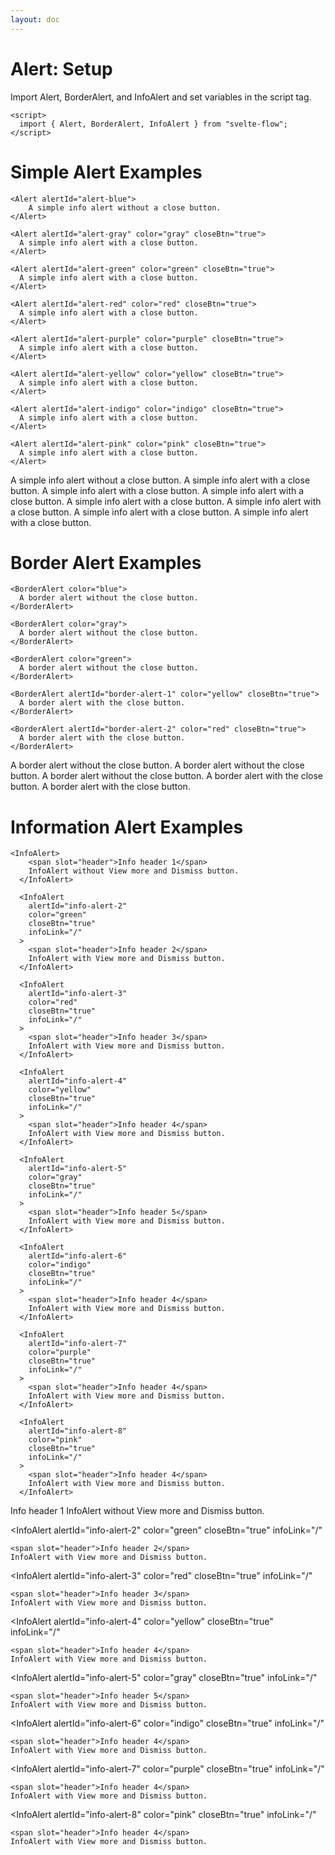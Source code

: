 ```yaml
---
layout: doc
---
```


<script>
  import { Alert, BorderAlert, InfoAlert } from "svelte-flow";
</script>

<h1 class="text-3xl w-full text-gray-900 dark:text-white">Alert: Setup</h1>

<p class="text-gray-900 dark:text-white">
Import Alert, BorderAlert, and InfoAlert and set variables in the script tag.
</p>

```svelte
<script>
  import { Alert, BorderAlert, InfoAlert } from "svelte-flow";
</script>
```

<h1 class="text-3xl w-full text-gray-900 dark:text-white">Simple Alert Examples</h1>

```svelte
<Alert alertId="alert-blue">
    A simple info alert without a close button.
</Alert>

<Alert alertId="alert-gray" color="gray" closeBtn="true">
  A simple info alert with a close button.
</Alert>

<Alert alertId="alert-green" color="green" closeBtn="true">
  A simple info alert with a close button.
</Alert>

<Alert alertId="alert-red" color="red" closeBtn="true">
  A simple info alert with a close button.
</Alert>

<Alert alertId="alert-purple" color="purple" closeBtn="true">
  A simple info alert with a close button.
</Alert>

<Alert alertId="alert-yellow" color="yellow" closeBtn="true">
  A simple info alert with a close button.
</Alert>

<Alert alertId="alert-indigo" color="indigo" closeBtn="true">
  A simple info alert with a close button.
</Alert>

<Alert alertId="alert-pink" color="pink" closeBtn="true">
  A simple info alert with a close button.
</Alert>
```

<div class="rounded-xl w-full my-4 mx-auto bg-gradient-to-r bg-white dark:bg-gray-900 border border-gray-200 dark:border-gray-700 p-2 sm:p-6">
  <Alert alertId="alert-blue">
    A simple info alert without a close button.
  </Alert>

  <Alert alertId="alert-gray" color="gray" closeBtn="true">
    A simple info alert with a close button.
  </Alert>

  <Alert alertId="alert-green" color="green" closeBtn="true">
    A simple info alert with a close button.
  </Alert>

  <Alert alertId="alert-red" color="red" closeBtn="true">
    A simple info alert with a close button.
  </Alert>

  <Alert alertId="alert-purple" color="purple" closeBtn="true">
    A simple info alert with a close button.
  </Alert>

  <Alert alertId="alert-yellow" color="yellow" closeBtn="true">
    A simple info alert with a close button.
  </Alert>

  <Alert alertId="alert-indigo" color="indigo" closeBtn="true">
    A simple info alert with a close button.
  </Alert>

  <Alert alertId="alert-pink" color="pink" closeBtn="true">
    A simple info alert with a close button.
  </Alert>
</div>

<h1 class="text-3xl w-full text-gray-900 dark:text-white">Border Alert Examples</h1>

```svelte
<BorderAlert color="blue">
  A border alert without the close button.
</BorderAlert>

<BorderAlert color="gray">
  A border alert without the close button.
</BorderAlert>

<BorderAlert color="green">
  A border alert without the close button.
</BorderAlert>

<BorderAlert alertId="border-alert-1" color="yellow" closeBtn="true">
  A border alert with the close button.
</BorderAlert>

<BorderAlert alertId="border-alert-2" color="red" closeBtn="true">
  A border alert with the close button.
</BorderAlert>
```

<div class="rounded-xl w-full my-4 mx-auto bg-gradient-to-r bg-white dark:bg-gray-900 border border-gray-200 dark:border-gray-700 p-2 sm:p-6">
  <BorderAlert color="blue">
    A border alert without the close button.
  </BorderAlert>

  <BorderAlert color="gray">
    A border alert without the close button.
  </BorderAlert>

  <BorderAlert color="green">
    A border alert without the close button.
  </BorderAlert>

  <BorderAlert alertId="border-alert-1" color="yellow" closeBtn="true">
    A border alert with the close button.
  </BorderAlert>

  <BorderAlert alertId="border-alert-2" color="red" closeBtn="true">
    A border alert with the close button.
  </BorderAlert>
</div>


<h1 class="text-3xl w-full text-gray-900 dark:text-white">Information Alert Examples</h1>

```svelte
<InfoAlert>
    <span slot="header">Info header 1</span>
    InfoAlert without View more and Dismiss button.
  </InfoAlert>

  <InfoAlert
    alertId="info-alert-2"
    color="green"
    closeBtn="true"
    infoLink="/"
  >
    <span slot="header">Info header 2</span>
    InfoAlert with View more and Dismiss button.
  </InfoAlert>

  <InfoAlert
    alertId="info-alert-3"
    color="red"
    closeBtn="true"
    infoLink="/"
  >
    <span slot="header">Info header 3</span>
    InfoAlert with View more and Dismiss button.
  </InfoAlert>

  <InfoAlert
    alertId="info-alert-4"
    color="yellow"
    closeBtn="true"
    infoLink="/"
  >
    <span slot="header">Info header 4</span>
    InfoAlert with View more and Dismiss button.
  </InfoAlert>

  <InfoAlert
    alertId="info-alert-5"
    color="gray"
    closeBtn="true"
    infoLink="/"
  >
    <span slot="header">Info header 5</span>
    InfoAlert with View more and Dismiss button.
  </InfoAlert>

  <InfoAlert
    alertId="info-alert-6"
    color="indigo"
    closeBtn="true"
    infoLink="/"
  >
    <span slot="header">Info header 4</span>
    InfoAlert with View more and Dismiss button.
  </InfoAlert>

  <InfoAlert
    alertId="info-alert-7"
    color="purple"
    closeBtn="true"
    infoLink="/"
  >
    <span slot="header">Info header 4</span>
    InfoAlert with View more and Dismiss button.
  </InfoAlert>

  <InfoAlert
    alertId="info-alert-8"
    color="pink"
    closeBtn="true"
    infoLink="/"
  >
    <span slot="header">Info header 4</span>
    InfoAlert with View more and Dismiss button.
  </InfoAlert>
```

<div class="rounded-xl w-full my-4 mx-auto bg-gradient-to-r bg-white dark:bg-gray-900 border border-gray-200 dark:border-gray-700 p-2 sm:p-6">

  <InfoAlert>
    <span slot="header">Info header 1</span>
    InfoAlert without View more and Dismiss button.
  </InfoAlert>

  <InfoAlert
    alertId="info-alert-2"
    color="green"
    closeBtn="true"
    infoLink="/"
  >
    <span slot="header">Info header 2</span>
    InfoAlert with View more and Dismiss button.
  </InfoAlert>

  <InfoAlert
    alertId="info-alert-3"
    color="red"
    closeBtn="true"
    infoLink="/"
  >
    <span slot="header">Info header 3</span>
    InfoAlert with View more and Dismiss button.
  </InfoAlert>

  <InfoAlert
    alertId="info-alert-4"
    color="yellow"
    closeBtn="true"
    infoLink="/"
  >
    <span slot="header">Info header 4</span>
    InfoAlert with View more and Dismiss button.
  </InfoAlert>

  <InfoAlert
    alertId="info-alert-5"
    color="gray"
    closeBtn="true"
    infoLink="/"
  >
    <span slot="header">Info header 5</span>
    InfoAlert with View more and Dismiss button.
  </InfoAlert>

  <InfoAlert
    alertId="info-alert-6"
    color="indigo"
    closeBtn="true"
    infoLink="/"
  >
    <span slot="header">Info header 4</span>
    InfoAlert with View more and Dismiss button.
  </InfoAlert>

  <InfoAlert
    alertId="info-alert-7"
    color="purple"
    closeBtn="true"
    infoLink="/"
  >
    <span slot="header">Info header 4</span>
    InfoAlert with View more and Dismiss button.
  </InfoAlert>

  <InfoAlert
    alertId="info-alert-8"
    color="pink"
    closeBtn="true"
    infoLink="/"
  >
    <span slot="header">Info header 4</span>
    InfoAlert with View more and Dismiss button.
  </InfoAlert>
</div>

